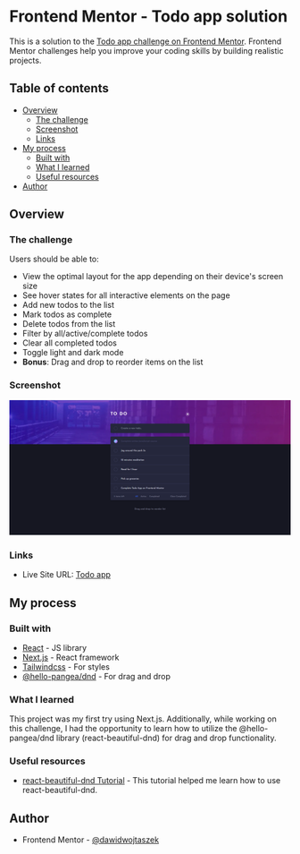 # Frontend Mentor - Todo app solution

This is a solution to the [Todo app challenge on Frontend Mentor](https://www.frontendmentor.io/challenges/todo-app-Su1_KokOW). Frontend Mentor challenges help you improve your coding skills by building realistic projects.

## Table of contents

- [Overview](#overview)
  - [The challenge](#the-challenge)
  - [Screenshot](#screenshot)
  - [Links](#links)
- [My process](#my-process)
  - [Built with](#built-with)
  - [What I learned](#what-i-learned)
  - [Useful resources](#useful-resources)
- [Author](#author)

## Overview

### The challenge

Users should be able to:

- View the optimal layout for the app depending on their device's screen size
- See hover states for all interactive elements on the page
- Add new todos to the list
- Mark todos as complete
- Delete todos from the list
- Filter by all/active/complete todos
- Clear all completed todos
- Toggle light and dark mode
- **Bonus**: Drag and drop to reorder items on the list

### Screenshot

![](./public/images/todo-app-screenshot.png)

### Links

- Live Site URL: [Todo app](https://frontendmentor-todoappmain.vercel.app/)

## My process

### Built with

- [React](https://reactjs.org/) - JS library
- [Next.js](https://nextjs.org/) - React framework
- [Tailwindcss](https://tailwindcss.com/) - For styles
- [@hello-pangea/dnd](https://github.com/hello-pangea/dnd) - For drag and drop

### What I learned

This project was my first try using Next.js. Additionally, while working on this challenge, I had the opportunity to learn how to utilize the @hello-pangea/dnd library (react-beautiful-dnd) for drag and drop functionality.

### Useful resources

- [react-beautiful-dnd Tutorial](https://www.youtube.com/watch?v=YJ5EMzyimfc) - This tutorial helped me learn how to use react-beautiful-dnd.

## Author

- Frontend Mentor - [@dawidwojtaszek](https://www.frontendmentor.io/profile/dawidwojtaszek)
